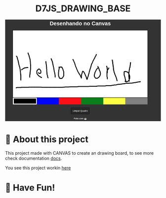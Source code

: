 <h1 align="center">D7JS_DRAWING_BASE</h1>

<p align="center">
    <img src="./assets/images/cover.png">
</p>

# 📝 About this project

This project made with CANVAS to create an drawing board, to see more check documentation [docs](https://www.w3schools.com/html/html5_canvas.asp).

You see this project workin [here]()

# 🎨 Have Fun!